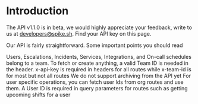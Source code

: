 # Introduction

The API v1.1.0 is in beta, we would highly appreciate your feedback, write to us at developers@spike.sh. Find your API key on this page.

Our API is fairly straightforward. Some important points you should read

Users, Escalations, Incidents, Services, Integrations, and On-call schedules belong to a team. To fetch or create anything, a valid Team ID is needed in the header.
x-api-key is required in headers for all routes while x-team-id is for most but not all routes
We do not support archiving from the API yet
For user specific operations, you can fetch user Ids from org routes and use them. A User ID is required in query parameters for routes such as getting upcoming shifts for a user

